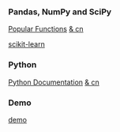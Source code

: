 ### Pandas, NumPy and SciPy

[Popular Functions](https://github.com/agalea91/most_popular_functions/blob/master/popular_python_functions.ipynb) [& cn](https://bbs.pinggu.org/thread-4845587-1-1.html)

[scikit-learn](https://github.com/hfdfk/ComputerStudent/blob/main/scikit-learn%20(sklearn)%200.21.3%20%E5%AE%98%E6%96%B9%E6%96%87%E6%A1%A3%E4%B8%AD%E6%96%87%E7%89%88.pdf)
### Python

[Python Documentation](https://docs.python.org/3/) [& cn](https://docs.python.org/zh-cn/3/)

### Demo

[demo](https://github.com/cristianleoo/models-from-scratch-python)
